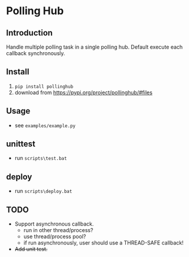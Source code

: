 # Polling Hub

## Introduction
Handle multiple polling task in a single polling hub.
Default execute each callback synchronously.

## Install
1. `pip install pollinghub`
1. download from https://pypi.org/project/pollinghub/#files


## Usage
- see `examples/example.py`


## unittest
- run `scripts\test.bat`


## deploy
- run `scripts\deploy.bat`


## TODO
- Support asynchronous callback.
  - run in other thread/process?
  - use thread/process pool?
  - if run asynchronously, user should use a THREAD-SAFE callback!
- ~~Add unit test.~~
